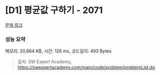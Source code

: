 # [D1] 평균값 구하기 - 2071 

[문제 링크](https://swexpertacademy.com/main/code/problem/problemDetail.do?contestProbId=AV5QRnJqA5cDFAUq) 

### 성능 요약

메모리: 20,664 KB, 시간: 126 ms, 코드길이: 493 Bytes



> 출처: SW Expert Academy, https://swexpertacademy.com/main/code/problem/problemList.do
